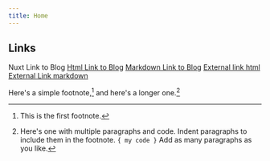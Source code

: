 ```yaml
---
title: Home
---
```

## Links
<nuxt-link to="/articles">Nuxt Link to Blog</nuxt-link>
<a href="/articles">Html Link to Blog</a>
[Markdown Link to Blog](/articles)
<a href="https://nuxtjs.org">External link html</a>
[External Link markdown](https://nuxtjs.org)

Here's a simple footnote,[^1] and here's a longer one.[^bignote]
[^1]: This is the first footnote.
[^bignote]: Here's one with multiple paragraphs and code.
    Indent paragraphs to include them in the footnote.
    `{ my code }`
    Add as many paragraphs as you like.